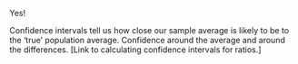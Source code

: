 Yes!


Confidence intervals tell us how close our sample average is likely to be to the ‘true’ population average.
Confidence around the average and around the differences. [Link to calculating confidence intervals for ratios.]
